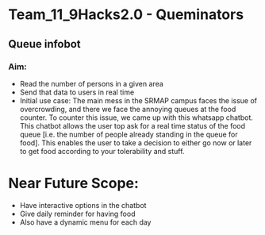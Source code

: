 # Team_11_9Hacks2.0 - Queminators
## Queue infobot
### Aim:
* Read the number of persons in a given area
* Send that data to users in real time
* Initial use case: 
The main mess in the SRMAP campus faces the issue of overcrowding, and there we face the annoying queues at the food counter. To counter this issue, we came up with this whatsapp chatbot. This chatbot allows the user top ask for a real time status of the food queue [i.e. the number of people already standing in the queue for food]. This enables the user to take a decision to either go now or later to get food according to your tolerability and stuff.

# Near Future Scope:
* Have interactive options in the chatbot
* Give daily reminder for having food
* Also have a dynamic menu for each day
